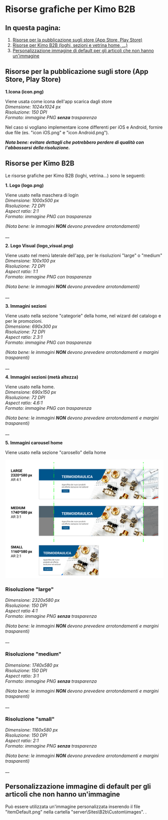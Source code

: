 # Risorse grafiche per Kimo B2B

## In questa pagina:

1. [Risorse per la pubblicazione sugli store (App Store, Play Store)](risorse-grafiche-per-kimo-b2b.md#risorse-per-la-pubblicazione-sugli-store-app-store-play-store)
2. [Risorse per Kimo B2B (loghi, sezioni e vetrina home, ...)](risorse-grafiche-per-kimo-b2b.md#risorse-per-kimo-b2b)
3. [Personalizzazione immagine di default per gli articoli che non hanno un'immagine](risorse-grafiche-per-kimo-b2b.md#personalizzazione-immagine-di-default-per-gli-articoli-che-non-hanno-unimmagine)

## Risorse per la pubblicazione sugli store (App Store, Play Store)

**1.Icona (icon.png)**

Viene usata come icona dell'app scarica dagli store\
_Dimensione: 1024x1024 px_\
_Risoluzione: 150 DPI_\
_Formato: immagine PNG **senza** trasparenza_

Nel caso si vogliano implementare icone differenti per iOS e Android, fornire due file (es. "icon iOS.png" e "icon Android.png").

_**Nota bene: evitare dettagli che potrebbero perdere di qualità con l'abbassarsi della risoluzione.**_

## Risorse per Kimo B2B

Le risorse grafiche per Kimo B2B (loghi, vetrina...) sono le seguenti:

**1. Logo (logo.png)**

Viene usato nella maschera di login\
_Dimensione: 1000x500 px_\
_Risoluzione: 72 DPI_\
_Aspect ratio: 2:1_\
_Formato: immagine PNG con trasparenza_

_(Nota bene: le immagini **NON** devono prevedere arrotondamenti)_

__

**2. Logo Visual (logo\_visual.png)**

Viene usato nel menù laterale dell'app, per le risoluzioni "large" o "medium"\
_Dimensione: 100x100 px_\
_Risoluzione: 72 DPI_\
_Aspect ratio: 1:1_\
_Formato: immagine PNG con trasparenza_

_(Nota bene: le immagini **NON** devono prevedere arrotondamenti)_

__

**3. Immagini sezioni**

Viene usato nella sezione "categorie" della home, nel wizard del catalogo e per le promozioni.\
_Dimensione: 690x300 px_\
_Risoluzione: 72 DPI_\
_Aspect ratio: 2.3:1_\
_Formato: immagine PNG con trasparenza_

_(Nota bene: le immagini **NON** devono prevedere arrotondamenti e margini trasparenti)_

__

**4. Immagini sezioni (metà altezza)**

Viene usato nella home.\
_Dimensione: 690x150 px_\
_Risoluzione: 72 DPI_\
_Aspect ratio: 4.6:1_\
_Formato: immagine PNG con trasparenza_

_(Nota bene: le immagini **NON** devono prevedere arrotondamenti e margini trasparenti)_

__

**5. Immagini carousel home**

Viene usato nella sezione "carosello" della home

![](../../.gitbook/assets/risorsa-graficacarousel.png)

### Risoluzione "large"

_Dimensione: 2320x580 px_\
_Risoluzione: 150 DPI_\
_Aspect ratio 4:1_\
_Formato: immagine PNG **senza** trasparenza_

_(Nota bene: le immagini **NON** devono prevedere arrotondamenti e margini trasparenti)_

__

### Risoluzione "medium"

_Dimensione: 1740x580 px_\
_Risoluzione: 150 DPI_\
_Aspect ratio: 3:1_\
_Formato: immagine PNG **senza** trasparenza_

_(Nota bene: le immagini **NON** devono prevedere arrotondamenti e margini trasparenti)_

__

### Risoluzione "small"

_Dimensione: 1160x580 px_\
_Risoluzione: 150 DPI_\
_Aspect ratio: 2:1_\
_Formato: immagine PNG **senza** trasparenza_

_(Nota bene: le immagini **NON** devono prevedere arrotondamenti e margini trasparenti)_

__



## Personalizzazione immagine di default per gli articoli che non hanno un'immagine

Può essere utilizzata un'immagine personalizzata inserendo il file "itemDefault.png" nella cartella "server\Sites\B2b\Custom\images".
.